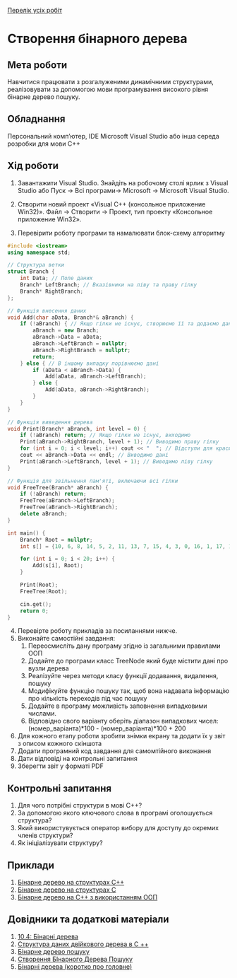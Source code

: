 [Перелік усіх робіт](README.md)

# Створення бінарного дерева

## Мета роботи 

Навчитися працювати з розгалуженими динамічними структурами, реалізовувати за допомогою мови програмування високого рівня бінарне дерево пошуку. 

## Обладнання

Персональний комп’ютер, IDE Microsoft Visual Studio або інша середа розробки для мови C++

## Хід роботи

1. Завантажити Visual Studio. Знайдіть на робочому столі ярлик з Visual Studio або Пуск → Всі програми→ Microsoft → Microsoft Visual Studio.

2. Створити новий проект «Visual C++ (консольное приложение Win32)». Файл → Cтворити → Проект, тип проекту «Консольное приложение Win32».

3. Перевірити роботу програми та намалювати блок-схему алгоритму


```cpp
#include <iostream>
using namespace std;

// Структура ветки
struct Branch {
    int Data; // Поле даних
    Branch* LeftBranch; // Вказівники на ліву та праву гілку
    Branch* RightBranch;
};

// Функція внесення даних
void Add(char aData, Branch*& aBranch) {
    if (!aBranch) { // Якщо гілки не існує, створюємо її та додаємо дані
        aBranch = new Branch;
        aBranch->Data = aData;
        aBranch->LeftBranch = nullptr;
        aBranch->RightBranch = nullptr;
        return;
    } else { // В іншому випадку порівнюємо дані
        if (aData < aBranch->Data) {
            Add(aData, aBranch->LeftBranch);
        } else {
            Add(aData, aBranch->RightBranch);
        }
    }
}

// Функція виведення дерева
void Print(Branch* aBranch, int level = 0) {
    if (!aBranch) return; // Якщо гілки не існує, виходимо
    Print(aBranch->RightBranch, level + 1); // Виводимо праву гілку
    for (int i = 0; i < level; i++) cout << "  "; // Відступи для красивого відображення
    cout << aBranch->Data << endl; // Виводимо дані
    Print(aBranch->LeftBranch, level + 1); // Виводимо ліву гілку
}

// Функція для звільнення пам'яті, включаючи всі гілки
void FreeTree(Branch* aBranch) {
    if (!aBranch) return;
    FreeTree(aBranch->LeftBranch);
    FreeTree(aBranch->RightBranch);
    delete aBranch;
}

int main() {
    Branch* Root = nullptr;
    int s[] = {10, 6, 8, 14, 5, 2, 11, 13, 7, 15, 4, 3, 0, 16, 1, 17, 18, 12, 19};

    for (int i = 0; i < 20; i++) {
        Add(s[i], Root);
    }

    Print(Root);
    FreeTree(Root);

    cin.get();
    return 0;
}

```

4. Перевірте роботу прикладів за посиланнями нижче.
5. Виконайте самостійні завдання:
   1. Переосмисліть дану програму згідно із загальними правилами ООП
   2. Додайте до програми класс TreeNode який буде містити дані про вузли дерева
   3. Реалізуйте через методи класу функції додавання, видалення, пошуку
   4. Модифікуйте функцію пошуку так, щоб вона надавала інформацію про кількість переходів під час пошуку
   5. Додайте в програму можливість заповнення випадковими числами.
   6. Відповідно свого варіанту оберіть діапазон випадкових чисел: (номер_варіанта)\*100 - (номер_варіанта)\*100 + 200
6. Для кожного етапу роботи зробити знімки екрану та додати їх у звіт з описом кожного скіншота
7. Додати програмний код завдання для самомтійного виконання
8. Дати відповіді на контрольні запитання
9. Зберегти звіт у форматі PDF

## Контрольні запитання

1. Для чого потрібні структури в мові С++?
2. За допомогою якого ключового слова в програмі оголошується структура?
3. Який використувується оператор вибору для доступу до окремих членів структури?
4. Як ініціалізувати структуру?

## Приклади

1. [Бінарне дерево на структурах С++](src/lab-04/lab-04-001.cpp)
2. [Бінарне дерево на структурах С](src/lab-04/lab-04-002.c)
3. [Бінарне дерево на С++ з використанням ООП](src/lab-04/lab-04-003.cpp)

## Довідники та додаткові матеріали

1. [10.4: Бінарні дерева](https://ukrayinska.libretexts.org/%D0%9C%D0%B0%D1%82%D0%B5%D0%BC%D0%B0%D1%82%D0%B8%D0%BA%D0%B0/%D0%9A%D0%BE%D0%BC%D0%B1%D1%96%D0%BD%D0%B0%D1%82%D0%BE%D1%80%D0%B8%D0%BA%D0%B0_%D1%82%D0%B0_%D0%B4%D0%B8%D1%81%D0%BA%D1%80%D0%B5%D1%82%D0%BD%D0%B0_%D0%BC%D0%B0%D1%82%D0%B5%D0%BC%D0%B0%D1%82%D0%B8%D0%BA%D0%B0/%D0%9F%D1%80%D0%B8%D0%BA%D0%BB%D0%B0%D0%B4%D0%BD%D1%96_%D0%B4%D0%B8%D1%81%D0%BA%D1%80%D0%B5%D1%82%D0%BD%D1%96_%D1%81%D1%82%D1%80%D1%83%D0%BA%D1%82%D1%83%D1%80%D0%B8_(Doerr_%D1%96_Levasseur)/10%3A_%D0%94%D0%B5%D1%80%D0%B5%D0%B2%D0%B0/10.04%3A_%D0%91%D1%96%D0%BD%D0%B0%D1%80%D0%BD%D1%96_%D0%B4%D0%B5%D1%80%D0%B5%D0%B2%D0%B0)
2. [Структура даних двійкового дерева в C ++](https://uk.myservername.com/binary-tree-data-structure-c)
3. [Бінарне дерево пошуку](https://sergiyshumakov.wordpress.com/2012/01/02/%D0%B1%D1%96%D0%BD%D0%B0%D1%80%D0%BD%D0%B5-%D0%B4%D0%B5%D1%80%D0%B5%D0%B2%D0%BE-%D0%BF%D0%BE%D1%88%D1%83%D0%BA%D1%83/)
4. [Створення БІнарного Дерева Пошуку](https://www.eolymp.com/uk/problems/3326)
5. [Бінарні дерева (коротко про головне)](https://purecodecpp.com/uk/archives/2483)
